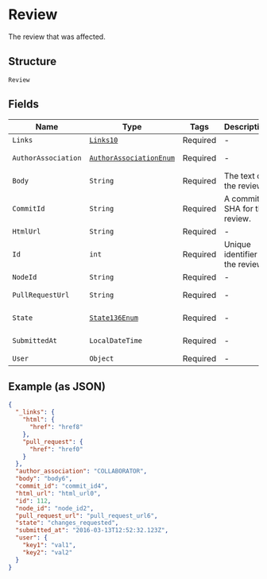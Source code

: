 
# Review

The review that was affected.

## Structure

`Review`

## Fields

| Name | Type | Tags | Description | Getter | Setter |
|  --- | --- | --- | --- | --- | --- |
| `Links` | [`Links10`](../../doc/models/links-10.md) | Required | - | Links10 getLinks() | setLinks(Links10 links) |
| `AuthorAssociation` | [`AuthorAssociationEnum`](../../doc/models/author-association-enum.md) | Required | - | AuthorAssociationEnum getAuthorAssociation() | setAuthorAssociation(AuthorAssociationEnum authorAssociation) |
| `Body` | `String` | Required | The text of the review. | String getBody() | setBody(String body) |
| `CommitId` | `String` | Required | A commit SHA for the review. | String getCommitId() | setCommitId(String commitId) |
| `HtmlUrl` | `String` | Required | - | String getHtmlUrl() | setHtmlUrl(String htmlUrl) |
| `Id` | `int` | Required | Unique identifier of the review | int getId() | setId(int id) |
| `NodeId` | `String` | Required | - | String getNodeId() | setNodeId(String nodeId) |
| `PullRequestUrl` | `String` | Required | - | String getPullRequestUrl() | setPullRequestUrl(String pullRequestUrl) |
| `State` | [`State136Enum`](../../doc/models/state-136-enum.md) | Required | - | State136Enum getState() | setState(State136Enum state) |
| `SubmittedAt` | `LocalDateTime` | Required | - | LocalDateTime getSubmittedAt() | setSubmittedAt(LocalDateTime submittedAt) |
| `User` | `Object` | Required | - | Object getUser() | setUser(Object user) |

## Example (as JSON)

```json
{
  "_links": {
    "html": {
      "href": "href8"
    },
    "pull_request": {
      "href": "href0"
    }
  },
  "author_association": "COLLABORATOR",
  "body": "body6",
  "commit_id": "commit_id4",
  "html_url": "html_url0",
  "id": 112,
  "node_id": "node_id2",
  "pull_request_url": "pull_request_url6",
  "state": "changes_requested",
  "submitted_at": "2016-03-13T12:52:32.123Z",
  "user": {
    "key1": "val1",
    "key2": "val2"
  }
}
```

